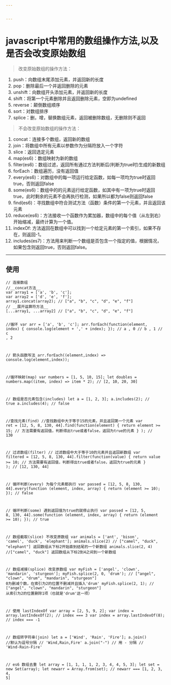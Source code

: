 ```yaml
---


---
```


<h1 id="javascript中常用的数组操作方法以及是否会改变原始数组">javascript中常用的数组操作方法,以及是否会改变原始数组</h1>
<blockquote>
<p>改变原始数组的操作方法：</p>
</blockquote>
<ol>
<li>push：向数组末尾添加元素，并返回新的长度</li>
<li>pop：删除最后一个并返回删除的元素</li>
<li>unshift：向数组开头添加元素，并返回新的长度</li>
<li>shift：将第一个元素删除并且返回删除元素，空即为undefined</li>
<li>reverse：颠倒数组顺序</li>
<li>sort：对数组排序</li>
<li>splice：删，增，替换数组元素，返回被删除数组，无删除则不返回</li>
</ol>
<blockquote>
<p>不会改变原始数组的操作方法：</p>
</blockquote>
<ol>
<li>concat：连接多个数组，返回新的数组</li>
<li>join：将数组中所有元素以参数作为分隔符放入一个字符</li>
<li>slice：返回选定元素</li>
<li>map(es6)：数组映射为新的数组</li>
<li>filter(es6)：数组过滤，返回所有通过方法判断后(判断为true时)生成的新数组</li>
<li>forEach：数组遍历，没有返回值</li>
<li>every(es6)：对数组中的每一项运行给定函数，如每一项均为true时返回true，否则返回false</li>
<li>some(es6)：数组中的的元素运行给定函数，如其中有一项为true时返回true，此时剩余的元素不会再执行检测，如果所以都为false则返回false</li>
<li>find(es6)：寻找数组中符合测试方法（函数）条件的第一个元素，并且返回该元素</li>
<li>reduce(es6)：方法接收一个函数作为累加器，数组中的每个值（从左到右）开始缩减，最终计算为一个值。</li>
<li>indexOf: 方法返回在数组中可以找到一个给定元素的第一个索引，如果不存在，则返回-1。</li>
<li>includes(es7)：方法用来判断一个数组是否包含一个指定的值，根据情况，如果包含则返回true，否则返回false。</li>
</ol>
<hr>
<h2 id="使用">使用</h2>
<pre><code>// 连接数组
//__concat方法__
var array1 = ['a', 'b', 'c'];
var array2 = ['d', 'e', 'f'];
array1.concat(array2); // ["a", "b", "c", "d", "e", "f"]
// __展开运算符方法__
[...array1, ...array2] // ["a", "b", "c", "d", "e", "f"]



//循环
var arr = ['a', 'b', 'c'];
arr.forEach(function(element, index) {
  console.log(element + ',' + index);
});
// a , 0
// b , 1
// c , 2

// 箭头函数写法
arr.forEach((element,index) =&gt; console.log(element,index));



//循环映射(map)
var numbers = [1, 5, 10, 15];
let doubles = numbers.map((item, index) =&gt; item * 2);
// [2, 10, 20, 30]

// 数组是否元素包含(includes)
let a = [1, 2, 3];
a.includes(2);
// true
a.includes(4);
// false



//查找元素(find)
//查找数组中大于等于15的元素，并且返回第一个元素
var ret = [12, 5, 8, 130, 44].find(function(element) {
    return element &gt;= 15; // 方法需要有返回值，判断得出true或者false，返回为true的元素
  }
);
// 130



// 过滤数组(filter)
// 过滤数组中大于等于10的元素并且返回新数组
var filtered = [12, 5, 8, 130, 44].filter(function(value) {
    return value &gt;= 10; // 方法需要有返回值，判断得出true或者false，返回为true的元素
  }
);
// [12, 130, 44]



// 循环判断(every) 为每个元素都执行
var passed = [12, 5, 8, 130, 44].every(function (element, index, array) {
  return (element &gt;= 10);
});
// false


// 循环判断(some) 遇到返回值为true的就停止执行
var passed = [12, 5, 8, 130, 44].some(function (element, index, array) {
  return (element &gt;= 10);
});
// true



// 数组截取(slice) 不改变原数组
var animals = ['ant', 'bison', 'camel', 'duck', 'elephant'];
animals.slice(2)  // ["camel", "duck", "elephant"]  返回数组从下标2开始直到结尾的一个新数组
animals.slice(2, 4)  //["camel", "duck"]  返回数组从下标2到4之间到一个新数组



// 数组减接(splice)  改变原数组
var myFish = ['angel', 'clown', 'mandarin', 'sturgeon'];
myFish.splice(2, 0, 'drum'); // ["angel", "clown", "drum", "mandarin", "sturgeon"]    0为删减个数，在索引为2的位置不删减并且插入'drum'
myFish.splice(2, 1); //  ["angel", "clown", "mandarin", "sturgeon"]       从索引为2的位置删除1项（也就是'drum'这一项）



// 使用 lastIndexOf
var array = [2, 5, 9, 2];
var index = array.lastIndexOf(2); // index === 3
var index = array.lastIndexOf(8); // index === -1



// 数组转字符串(join)
let a = ['Wind', 'Rain', 'Fire'];
a.join() //默认为逗号分隔
// 'Wind,Rain,Fire'
a.join("-") // 用 - 分隔
// 'Wind-Rain-Fire'



// es6 数组去重
let array = [1, 1, 1, 1, 2, 3, 4, 4, 5, 3];
let set = new Set(array);
let newarr = Array.from(set);
// newarr === [1, 2, 3, 4, 5]

</code></pre>

